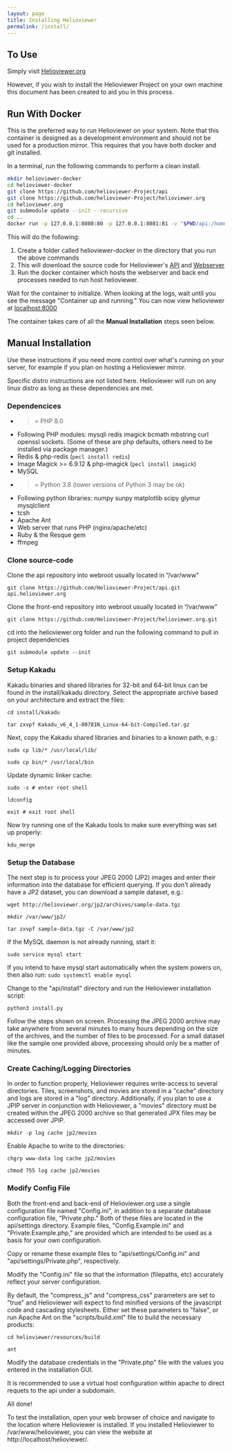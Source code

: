 ```yaml
---
layout: page
title: Installing Helioviewer
permalink: /install/
---
```


## To Use

Simply visit [Helioviewer.org](https://helioviewer.org)

However, if you wish to install the Helioviewer Project on your own machine this document has been created to aid you in this process.

## Run With Docker
This is the preferred way to run Helioviewer on your system.
Note that this container is designed as a development environment and should not be used for a production mirror.
This requires that you have both docker and git installed.

In a terminal, run the following commands to perform a clean install.
```bash
mkdir helioviewer-docker
cd helioviewer-docker
git clone https://github.com/helioviewer-Project/api
git clone https://github.com/helioviewer-Project/helioviewer.org
cd helioviewer.org
git submodule update --init --recursive
cd ..
docker run -p 127.0.0.1:8080:80 -p 127.0.0.1:8081:81 -v "$PWD/api:/home/helioviewer/api.helioviewer.org" -v "$PWD/helioviewer.org:/home/helioviewer/helioviewer.org" -d -t dgarciabriseno/helioviewer.org
```
This will do the following:
1. Create a folder called helioviewer-docker in the directory that you run the above commands
2. This will download the source code for Helioviewer's [API](https://github.com/Helioviewer-Project/api) and [Webserver](https://github.com/Helioviewer-Project/helioviewer.org)
3. Run the docker container which hosts the webserver and back end processes needed to run host helioviewer.

Wait for the container to initialize.
When looking at the logs, wait until you see the message "Container up and running."
You can now view helioviewer at [localhost:8000](http://localhost:8000)

The container takes care of all the **Manual Installation** steps seen below.

## Manual Installation
Use these instructions if you need more control over what's running on your server, for example if you plan on hosting a Helioviewer mirror.

Specific distro instructions are not listed here.
Helioviewer will run on any linux distro as long as these dependencies are met.

### Dependencices
- >= PHP 8.0
- Following PHP modules: mysqli redis imagick bcmath mbstring curl openssl sockets.
(Some of these are php defaults, others need to be installed via package manager.)
- Redis & php-redis (`pecl install redis`)
- Image Magick >= 6.9.12 & php-imagick (`pecl install imagick`)
- MySQL
- >= Python 3.8 (lower versions of Python 3 may be ok)
- Following python libraries: numpy sunpy matplotlib scipy glymur mysqlclient
- tcsh
- Apache Ant
- Web server that runs PHP (nginx/apache/etc)
- Ruby & the Resque gem
- ffmpeg

### Clone source-code

Clone the api repository into webroot usually located in “/var/www”

`git clone https://github.com/Helioviewer-Project/api.git api.helioviewer.org`

Clone the front-end repository into webroot usually located in “/var/www”

`git clone https://github.com/Helioviewer-Project/helioviewer.org.git`

cd into the helioviewer.org folder and run the following command to pull in
project dependencies

`git submodule update --init`

###  Setup Kakadu

Kakadu binaries and shared libraries for 32-bit and 64-bit linux can be found in the install/kakadu directory. Select the appropriate archive based on your architecture and extract the files:

`cd install/kakadu`

`tar zxvpf Kakadu_v6_4_1-00781N_Linux-64-bit-Compiled.tar.gz`

Next, copy the Kakadu shared libraries and binaries to a known path, e.g.:

`sudo cp lib/* /usr/local/lib/`

`sudo cp bin/* /usr/local/bin`

Update dynamic linker cache:

`sudo -s # enter root shell`

`ldconfig`

`exit # exit root shell`

Now try running one of the Kakadu tools to make sure everything was set up properly:

`kdu_merge`

### Setup the Database

The next step is to process your JPEG 2000 (JP2) images and enter their information into the database for efficient querying.
If you don't already have a JP2 dataset, you can download a sample dataset, e.g.:

`wget http://helioviewer.org/jp2/archives/sample-data.tgz`

`mkdir /var/www/jp2/`

`tar zxvpf sample-data.tgz -C /var/www/jp2`

If the MySQL daemon is not already running, start it:

`sudo service mysql start`

If you intend to have mysql start automatically when the system powers on, then also run: `sudo systemctl enable mysql`

Change to the "api/install" directory and run the Helioviewer installation script:

`python3 install.py`

Follow the steps shown on screen. Processing the JPEG 2000 archive may take anywhere from several minutes to many hours depending on the size of the archives, and the number of files to be processed. For a small dataset like the sample one provided above, processing should only be a matter of minutes.

### Create Caching/Logging Directories

In order to function properly, Helioviewer requires write-access to several directories. Tiles, screenshots, and movies are stored in a "cache" directory and logs are stored in a "log" directory. Additionally, if you plan to use a JPIP server in conjunction with Helioviewer, a "movies" directory must be created within the JPEG 2000 archive so that generated JPX files may be accessed over JPIP.

`mkdir -p log cache jp2/movies`

Enable Apache to write to the directories:

`chgrp www-data log cache jp2/movies`

`chmod 755 log cache jp2/movies`

### Modify Config File

Both the front-end and back-end of Helioviewer.org use a single configuration file named "Config.ini", in addition to a separate database configuration file, "Private.php." Both of these files are located in the api/settings directory. Example files, "Config.Example.ini" and "Private.Example.php," are provided which are intended to be used as a basis for your own configuration.

Copy or rename these example files to "api/settings/Config.ini" and "api/settings/Private.php", respectively.

Modify the "Config.ini" file so that the information (filepaths, etc) accurately reflect your server configuration.

By default, the "compress_js" and "compress_css" parameters are set to "true" and Helioviewer will expect to find minified versions of the javascript code and cascading stylesheets. Either set these parameters to "false", or run Apache Ant on the "scripts/build.xml" file to build the necessary products:

`cd helioviewer/resources/build`

`ant`

Modify the database credentials in the "Private.php" file with the values you entered in the installation GUI.

It is recommended to use a virtual host configuration within apache to direct requets to the api under a subdomain.

All done!


To test the installation, open your web browser of choice and navigate to the location where Helioviewer is installed. If you installed Helioviewer to /var/www/helioviewer, you can view the website at http://localhost/helioviewer/.

